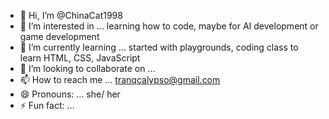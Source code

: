 - 👋 Hi, I’m @ChinaCat1998
- 👀 I’m interested in ... learning how to code, maybe for AI development or game development
- 🌱 I’m currently learning ... started with playgrounds, coding class to learn HTML, CSS, JavaScript
- 💞️ I’m looking to collaborate on ... 
- 📫 How to reach me ... tranqcalypso@gmail.com
- 😄 Pronouns: ... she/ her
- ⚡ Fun fact: ...

<!---
ChinaCat1998/ChinaCat1998 is a ✨ special ✨ repository because its `README.md` (this file) appears on your GitHub profile.
You can click the Preview link to take a look at your changes.
--->
